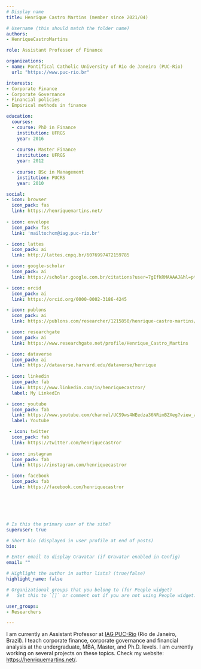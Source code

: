 ```yaml
---
# Display name
title: Henrique Castro Martins (member since 2021/04)

# Username (this should match the folder name)
authors:
- HenriqueCastroMartins

role: Assistant Professor of Finance

organizations:
- name: Pontifical Catholic University of Rio de Janeiro (PUC-Rio)
  url: "https://www.puc-rio.br"

interests:
- Corporate Finance
- Corporate Governance
- Financial policies
- Empirical methods in finance

education:
  courses:
  - course: PhD in Finance
    institution: UFRGS
    year: 2016
    
  - course: Master Finance
    institution: UFRGS
    year: 2012
    
  - course: BSc in Management
    institution: PUCRS
    year: 2010

social:
- icon: browser
  icon_pack: fas
  link: https://henriquemartins.net/
  
- icon: envelope
  icon_pack: fas
  link: 'mailto:hcm@iag.puc-rio.br'

- icon: lattes
  icon_pack: ai
  link: http://lattes.cnpq.br/6076997472159785

- icon: google-scholar
  icon_pack: ai
  link: https://scholar.google.com.br/citations?user=7gIfkRMAAAAJ&hl=pt-BR&oi=ao

- icon: orcid
  icon_pack: ai
  link: https://orcid.org/0000-0002-3186-4245

- icon: publons
  icon_pack: ai
  link: https://publons.com/researcher/1215850/henrique-castro-martins/

- icon: researchgate
  icon_pack: ai
  link: https://www.researchgate.net/profile/Henrique_Castro_Martins

- icon: dataverse
  icon_pack: ai
  link: https://dataverse.harvard.edu/dataverse/henrique
  
- icon: linkedin
  icon_pack: fab
  link: https://www.linkedin.com/in/henriquecastror/
  label: My LinkedIn

- icon: youtube
  icon_pack: fab
  link: https://www.youtube.com/channel/UCS9ws4WEedza36NRimBZXeg?view_as=subscriber
  label: Youtube

 - icon: twitter
  icon_pack: fab
  link: https://twitter.com/henriquecastror
  
- icon: instagram
  icon_pack: fab
  link: https://instagram.com/henriquecastror

- icon: facebook
  icon_pack: fab
  link: https://facebook.com/henriquecastror






# Is this the primary user of the site?
superuser: true

# Short bio (displayed in user profile at end of posts)
bio:

# Enter email to display Gravatar (if Gravatar enabled in Config)
email: ""

# Highlight the author in author lists? (true/false)
highlight_name: false

# Organizational groups that you belong to (for People widget)
#   Set this to `[]` or comment out if you are not using People widget.

user_groups:
- Researchers

---
```


I am currently an Assistant Professor at [IAG PUC-Rio](https://iag.puc-rio.br/) (Rio de Janeiro, Brazil). I teach corporate finance, corporate governance and financial analysis at the undergraduate, MBA, Master, and Ph.D. levels. I am currently working on several projects on these topics. Check my website: https://henriquemartins.net/.

